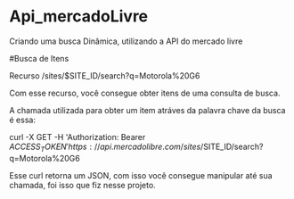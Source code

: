 # Api_mercadoLivre
Criando uma busca Dinâmica, utilizando a API do mercado livre

#Busca de Itens 

Recurso
/sites/$SITE_ID/search?q=Motorola%20G6

Com esse recurso, você consegue obter itens de uma consulta de busca.

A chamada utilizada para obter um item atráves da palavra chave da busca é essa:

curl -X GET -H 'Authorization: Bearer $ACCESS_TOKEN'  https://api.mercadolibre.com/sites/$SITE_ID/search?q=Motorola%20G6

Esse curl retorna um JSON, com isso você consegue manipular até sua chamada, foi isso que fiz nesse projeto.
